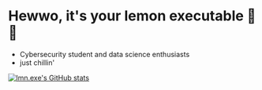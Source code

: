 # Hewwo, it's your lemon executable 🍋✨

- Cybersecurity student and data science enthusiasts
- just chillin' 

[![lmn.exe's GitHub stats](https://github-readme-stats.vercel.app/api?username=anuraghazra)](https://github.com/anuraghazra/github-readme-stats)
